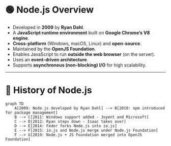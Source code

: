 # 🟢 Node.js Overview

- Developed in **2009** by **Ryan Dahl**.
- A **JavaScript runtime environment** built on **Google Chrome’s V8 engine**.
- **Cross-platform** (Windows, macOS, Linux) and **open-source**.
- Maintained by the **OpenJS Foundation**.
- Enables JavaScript to run **outside the web browser** (on the server).
- Uses an **event-driven architecture**.
- Supports **asynchronous (non-blocking) I/O** for high scalability.

---

# 📜 History of Node.js

```mermaid
graph TD
    A[2009: Node.js developed by Ryan Dahl] --> B[2010: npm introduced for package management]
    B --> C[2011: Windows support added - Joyent and Microsoft]
    C --> D[2012: Ryan steps down - Isaac takes over]
    D --> E[2014: Fedor forks Node.js into io.js]
    E --> F[2015: io.js and Node.js merge under Node.js Foundation]
    F --> G[2019: Node.js + JS Foundation merged into OpenJS Foundation]
